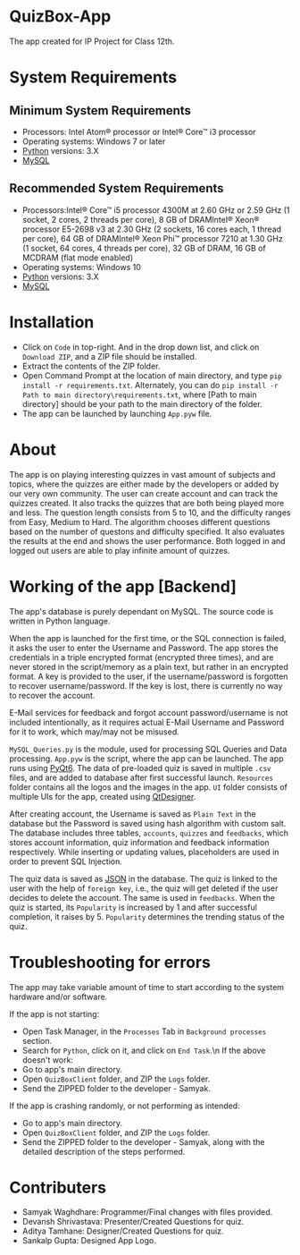 # QuizBox-App
The app created for IP Project for Class 12th.

# System Requirements
  ## Minimum System Requirements
  - Processors: Intel Atom® processor or Intel® Core™ i3 processor
  - Operating systems: Windows 7 or later
  - [Python](https://www.python.org/downloads/) versions: 3.X
  - [MySQL](https://dev.mysql.com/downloads/installer/)
  
  ## Recommended System Requirements
  - Processors:Intel® Core™ i5 processor 4300M at 2.60 GHz or 2.59 GHz (1 socket, 2 cores, 2 threads per core), 8 GB of DRAMIntel® Xeon® processor E5-2698 v3 at 2.30 GHz (2 sockets, 16 cores each, 1 thread per core), 64 GB of DRAMIntel® Xeon Phi™ processor 7210 at 1.30 GHz (1 socket, 64 cores, 4 threads per core), 32 GB of DRAM, 16 GB of MCDRAM (flat mode enabled)
  - Operating systems: Windows 10
  - [Python](https://www.python.org/downloads/) versions: 3.X
  - [MySQL](https://dev.mysql.com/downloads/installer/)

# Installation
- Click on `Code` in top-right. And in the drop down list, and click on `Download ZIP`, and a ZIP file should be installed.
- Extract the contents of the ZIP folder.
- Open Command Prompt at the location of main directory, and type `pip install -r requirements.txt`. Alternately, you can do `pip install -r Path to main directory\requirements.txt`, where [Path to main directory] should be your path to the main directory of the folder.
- The app can be launched by launching `App.pyw` file.

# About
The app is on playing interesting quizzes in vast amount of subjects and topics, where the quizzes are either made by the developers or added by our very own community. The user can create account and can track the quizzes created. It also tracks the quizzes that are both being played more and less. The question length consists from 5 to 10, and the difficulty ranges from Easy, Medium to Hard. The algorithm chooses different questions based on the number of questons and difficulty specified. It also evaluates the results at the end and shows the user performance. Both logged in and logged out users are able to play infinite amount of quizzes.

# Working of the app [Backend]
The app's database is purely dependant on MySQL. The source code is written in Python language.

When the app is launched for the first time, or the SQL connection is failed, it asks the user to enter the Username and Password. The app stores the credentials in a triple encrypted format (encrypted three times), and are never stored in the script/memory as a plain text, but rather in an encrypted format. A key is provided to the user, if the username/password is forgotten to recover username/password. If the key is lost, there is currently no way to recover the account.

E-Mail services for feedback and forgot account password/username is not included intentionally, as it requires actual E-Mail Username and Password for it to work, which may/may not be misused.

`MySQL_Queries.py` is the module, used for processing SQL Queries and Data processing. `App.pyw` is the script, where the app can be launched. The app runs using [PyQt6](https://pypi.org/project/PyQt6/). The data of pre-loaded quiz is saved in multiple `.csv` files, and are added to database after first successful launch. `Resources` folder contains all the logos and the images in the app. `UI` folder consists of multiple UIs for the app, created using [QtDesigner](https://doc.qt.io/qt-5/qtdesigner-manual.html).

After creating account, the Username is saved as `Plain Text` in the database but the Password is saved using hash algorithm with custom salt. The database includes three tables, `accounts`, `quizzes` and `feedbacks`, which stores account information, quiz information and feedback information respectively. While inserting or updating values, placeholders are used in order to prevent SQL Injection.

The quiz data is saved as [JSON](https://www.json.org/json-en.html) in the database. The quiz is linked to the user with the help of `foreign key`, i.e., the quiz will get deleted if the user decides to delete the account. The same is used in `feedbacks`. When the quiz is started, its `Popularity` is increased by 1 and after successful completion, it raises by 5. `Popularity` determines the trending status of the quiz.

# Troubleshooting for errors
The app may take variable amount of time to start according to the system hardware and/or software.

If the app is not starting:
- Open Task Manager, in the `Processes` Tab in `Background processes` section.
- Search for `Python`, click on it, and click on `End Task`.\n
If the above doesn't work:
- Go to app's main directory.
- Open `QuizBoxClient` folder, and ZIP the `Logs` folder.
- Send the ZIPPED folder to the developer - Samyak.

If the app is crashing randomly, or not performing as intended:
- Go to app's main directory.
- Open `QuizBoxClient` folder, and ZIP the `Logs` folder.
- Send the ZIPPED folder to the developer - Samyak, along with the detailed description of the steps performed.

# Contributers
- Samyak Waghdhare: Programmer/Final changes with files provided.
- Devansh Shrivastava: Presenter/Created Questions for quiz.
- Aditya Tamhane: Designer/Created Questions for quiz.
- Sankalp Gupta: Designed App Logo.
